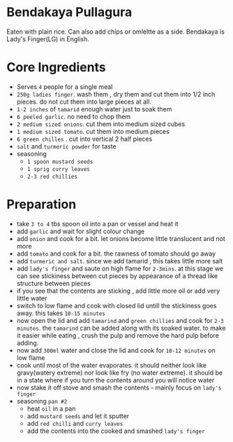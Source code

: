 # Bendakaya Pullagura
Eaten with plain rice. Can also add chips or omleltte as a side. Bendakaya is Lady's Finger(LG) in English.

# Core Ingredients
- Serves `4` people for a single meal
- `250g ladies finger`. wash them , dry them and cut them into 1/2 inch pieces. do not cut them into large pieces at all.
- `1-2 inches` of `tamarid` enough water just to soak them
- `6 peeled garlic`. no need to chop them
- `2 medium sized onions`. cut them into medium sized cubes
- `1 medium sized tomato`. cut them into medium pieces
- `6 green chilles` . cut into vertical 2 half pieces
- `salt` and `turmeric powder` for taste
- seasoning
   - `1 spoon mustard seeds`
   - `1 sprig curry leaves`
   - `2-3 red chillies`
 
# Preparation
- take `3 to 4` tbs spoon oil into a pan or vessel and heat it
- add `garlic` and wait for slight colour change
- add `onion` and cook for a bit. let onions become little translucent and not more
- add `tomato` and cook for a bit. the rawness of tomato should go away
- add `turmeric and salt`. since we add tamarid , this takes little more salt
- add `lady's finger` and saute on high flame for `2-3mins`. at this stage we can see stickiness between cut pieces by appearance of a thread like structure between pieces
- if you see that the contents are sticking , add little more oil or add very little water 
- switch to low flame and cook with closed lid untill the stickiness goes away. this takes `10-15 minutes`
- now open the lid and add `tamarind` and `green chillies` and cook for `2-3 minutes`. the `tamarind` can be added along with its soaked water. to make it easier while eating , crush the pulp and remove the hard pulp before adding.
- now add `300ml` water and close the lid and cook for `10-12 minutes` on low flame
- cook until most of the water evaporates. it should neither look like gravy(watery extreme) nor look like fry (no water extreme). it should be in a state where if you turn the contents around you will notice water
- now stake it off stove and smash the contents - mainly focus on `lady's finger`
- seasoning `pan #2`
    - heat `oil` in a pan
    - add `mustard seeds` and let it sputter
    - add `red chilli` and `curry leaves`
    - add the contents into the cooked and smashed `lady's finger` 
